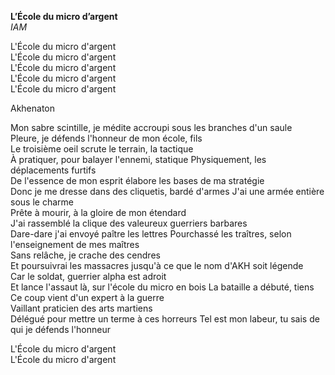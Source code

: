 **L’École du micro d’argent**  
*IAM*  


L'École du micro d'argent  
L'École du micro d'argent  
L'École du micro d'argent  
L'École du micro d'argent  
L'École du micro d'argent  

Akhenaton

Mon sabre scintille, je médite accroupi sous les branches d'un saule  
Pleure, je défends l'honneur de mon école, fils  
Le troisième oeil scrute le terrain, la tactique  
À pratiquer, pour balayer l'ennemi, statique Physiquement, les déplacements furtifs  
De l'essence de mon esprit élabore les bases de ma stratégie  
Donc je me dresse dans des cliquetis, bardé d'armes J'ai une armée entière sous le charme  
Prête à mourir, à la gloire de mon étendard  
J'ai rassemblé la clique des valeureux guerriers barbares  
Dare-dare j'ai envoyé paître les lettres Pourchassé les traîtres, selon l'enseignement de mes maîtres  
Sans relâche, je crache des cendres  
Et poursuivrai les massacres jusqu'à ce que le nom d'AKH soit légende  
Car le soldat, guerrier alpha est adroit  
Et lance l'assaut là, sur l'école du micro en bois La bataille a débuté, tiens  
Ce coup vient d'un expert à la guerre  
Vaillant praticien des arts martiens  
Délégué pour mettre un terme à ces horreurs
Tel est mon labeur, tu sais de qui je défends l'honneur

L'École du micro d'argent  
L'École du micro d'argent